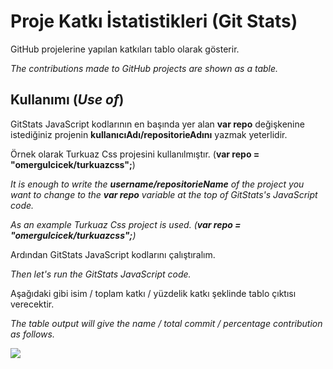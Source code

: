 <h1>Proje Katkı İstatistikleri (Git Stats)</h1>

GitHub projelerine yapılan katkıları tablo olarak gösterir.

<i>The contributions made to GitHub projects are shown as a table.</i>

<h2>Kullanımı (<i>Use of</i>)</h2>

GitStats JavaScript kodlarının en başında yer alan <b>var repo</b> değişkenine istediğiniz projenin <b>kullanıcıAdı/repositorieAdını</b> yazmak yeterlidir.

Örnek olarak Turkuaz Css projesini kullanılmıştır. (<b>var repo = "omergulcicek/turkuazcss";</b>)

<i>It is enough to write the <b>username/repositorieName</b> of the project you want to change to the <b>var repo</b> variable at the top of GitStats's JavaScript code.

As an example Turkuaz Css project is used. (<b>var repo = "omergulcicek/turkuazcss";</b>)</i>

Ardından GitStats JavaScript kodlarını çalıştıralım.

<i>Then let's run the GitStats JavaScript code.</i>

Aşağıdaki gibi isim / toplam katkı / yüzdelik katkı şeklinde tablo çıktısı verecektir.

<i>The table output will give the name / total commit / percentage contribution as follows.</i>

<img src="https://omergulcicek.com/img/gitstat.png">
